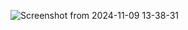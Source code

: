 
![Screenshot from 2024-11-09 13-38-31](https://github.com/user-attachments/assets/b8d0c0d5-20c6-48d2-858e-a438cb7da740)
